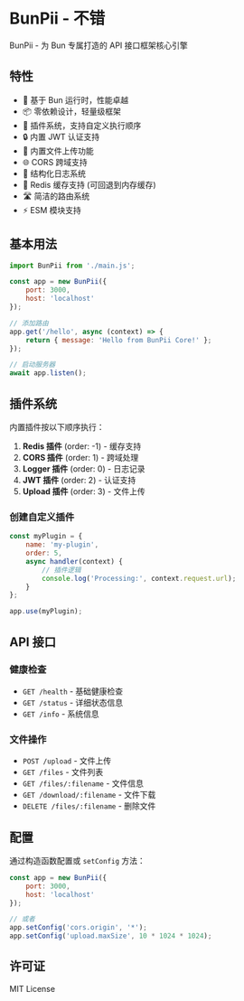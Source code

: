 # BunPii - 不错

BunPii - 为 Bun 专属打造的 API 接口框架核心引擎

## 特性

-   🚀 基于 Bun 运行时，性能卓越
-   📦 零依赖设计，轻量级框架
-   🔌 插件系统，支持自定义执行顺序
-   🔒 内置 JWT 认证支持
-   📁 内置文件上传功能
-   🌐 CORS 跨域支持
-   📝 结构化日志系统
-   💾 Redis 缓存支持 (可回退到内存缓存)
-   🛣️ 简洁的路由系统
-   ⚡ ESM 模块支持

## 基本用法

```javascript
import BunPii from './main.js';

const app = new BunPii({
    port: 3000,
    host: 'localhost'
});

// 添加路由
app.get('/hello', async (context) => {
    return { message: 'Hello from BunPii Core!' };
});

// 启动服务器
await app.listen();
```

## 插件系统

内置插件按以下顺序执行：

1. **Redis 插件** (order: -1) - 缓存支持
2. **CORS 插件** (order: 1) - 跨域处理
3. **Logger 插件** (order: 0) - 日志记录
4. **JWT 插件** (order: 2) - 认证支持
5. **Upload 插件** (order: 3) - 文件上传

### 创建自定义插件

```javascript
const myPlugin = {
    name: 'my-plugin',
    order: 5,
    async handler(context) {
        // 插件逻辑
        console.log('Processing:', context.request.url);
    }
};

app.use(myPlugin);
```

## API 接口

### 健康检查

-   `GET /health` - 基础健康检查
-   `GET /status` - 详细状态信息
-   `GET /info` - 系统信息

### 文件操作

-   `POST /upload` - 文件上传
-   `GET /files` - 文件列表
-   `GET /files/:filename` - 文件信息
-   `GET /download/:filename` - 文件下载
-   `DELETE /files/:filename` - 删除文件

## 配置

通过构造函数配置或 `setConfig` 方法：

```javascript
const app = new BunPii({
    port: 3000,
    host: 'localhost'
});

// 或者
app.setConfig('cors.origin', '*');
app.setConfig('upload.maxSize', 10 * 1024 * 1024);
```

## 许可证

MIT License
